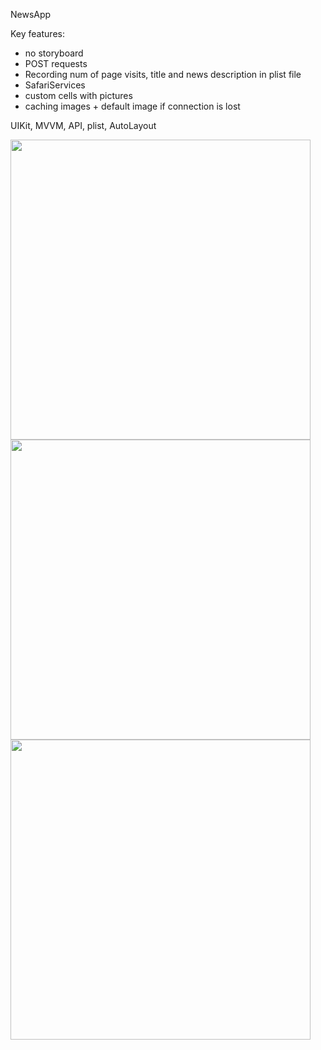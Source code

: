 NewsApp

Key features:
- no storyboard
- POST requests
- Recording num of page visits, title and news description in plist file
- SafariServices
- custom cells with pictures
- caching images + default image if connection is lost

UIKit, MVVM, API, plist, AutoLayout

<img src="https://user-images.githubusercontent.com/92307816/159506739-5fe50ce4-bd62-4f32-abe5-b3a397c6f636.png" width="480">

<img src="https://user-images.githubusercontent.com/92307816/159506750-ef250bce-0509-4af3-9ef4-8faa8c6bacd2.png" width="480">

<img src="https://user-images.githubusercontent.com/92307816/159506758-619dc87f-f1b9-4d49-b639-900f43b8d822.png" width="480">

